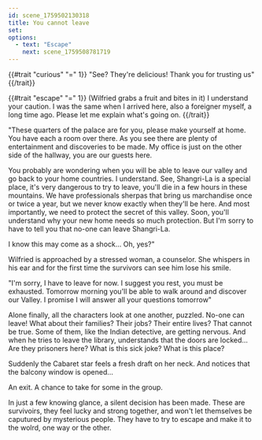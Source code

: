 ```yaml
---
id: scene_1759502130318
title: You cannot leave
set:
options:
  - text: "Escape"
    next: scene_1759508781719
---
```


{{#trait "curious" "=" 1}}
  "See? They're delicious! Thank you for trusting us"
{{/trait}}

{{#trait "escape" "=" 1}}
 (Wilfried grabs a fruit and bites in it) I understand your caution. I was the same when I arrived here, also a foreigner myself, a long time ago. Please let me explain what's going on.
{{/trait}}

"These quarters of the palace are for you, please make yourself at home. You have each a room over there. As you see there are plenty of entertainment and discoveries to be made. My office is just on the other side of the hallway, you are our guests here.

You probably are wondering when you will be able to leave our valley and go back to your home countries. I understand. See, Shangri-La is a special place, it's very dangerous to try to leave, you'll die in a few hours in these mountains. We have professionals sherpas that bring us marchandise once or twice a year, but we never know exactly when they'll be here. And most importantly, we need to protect the secret of this valley. Soon, you'll understand why your new home needs so much protection. But I'm sorry to have to tell you that no-one can leave Shangri-La.

I know this may come as a shock... Oh, yes?"

Wilfried is approached by a stressed woman, a counselor. She whispers in his ear and for the first time the survivors can see him lose his smile. 

"I'm sorry, I have to leave for now. I suggest you rest, you must be exhausted. Tomorrow morning you'll be able to walk around and discover our Valley. I promise I will answer all your questions tomorrow"

Alone finally, all the characters look at one another, puzzled. No-one can leave! What about their families? Their jobs? Their entire lives? That cannot be true. Some of them, like the Indian detective, are getting nervous. And when he tries to leave the library, understands that the doors are locked... Are they prisoners here? What is this sick joke? What is this place?

Suddenly the Cabaret star feels a fresh draft on her neck. And notices that the balcony window is opened...

An exit. A chance to take for some in the group. 

In just a few knowing glance, a silent decision has been made. These are survivoirs, they feel lucky and strong together, and won't let themselves be caputured by mysterious people. They have to try to escape and make it to the wolrd, one way or the other.
